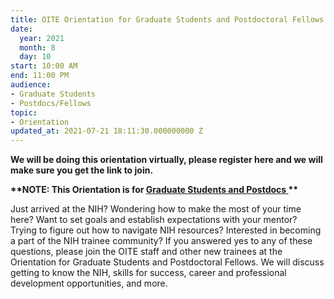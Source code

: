 ```yaml
---
title: OITE Orientation for Graduate Students and Postdoctoral Fellows
date:
  year: 2021
  month: 8
  day: 10
start: 10:00 AM
end: 11:00 PM
audience:
- Graduate Students
- Postdocs/Fellows
topic:
- Orientation
updated_at: 2021-07-21 18:11:30.000000000 Z
---
```

**We will be doing this orientation virtually, please register here and
we will make sure you get the link to join.**

**\*\*NOTE: This Orientation is for <span style="text-decoration:
underline;">Graduate Students and Postdocs </span>\*\***

Just arrived at the NIH? Wondering how to make the most of your time
here? Want to set goals and establish expectations with your mentor?
Trying to figure out how to navigate NIH resources? Interested in
becoming a part of the NIH trainee community? If you answered yes to any
of these questions, please join the OITE staff and other new trainees at
the Orientation for Graduate Students and Postdoctoral Fellows. We will
discuss getting to know the NIH, skills for success, career and
professional development opportunities, and more.
